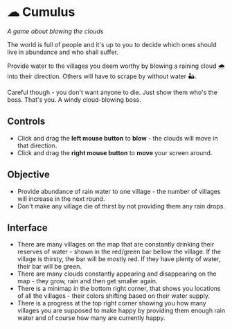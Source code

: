 # ☁ Cumulus
*A game about blowing the clouds*

The world is full of people and it's up to you to decide which ones should live in abundance and who shall suffer.

Provide water to the villages you deem worthy by blowing a raining cloud 🌧 into their direction. Others will have to scrape by without 
water 🏜.

Careful though - you don't want anyone to die. Just show them who's the boss. That's you. A windy cloud-blowing boss.

## Controls
* Click and drag the **left mouse button** to **blow** - the clouds will move in that direction.
* Click and drag the **right mouse button** to **move** your screen around.

## Objective
* Provide abundance of rain water to one village - the number of villages will increase in the next round.
* Don't make any village die of thirst by not providing them any rain drops.

## Interface
* There are many villages on the map that are constantly drinking their reserves of water - shown in the red/green bar bellow the village.
If the village is thirsty, the bar will be mostly red. If they have plenty of water, their bar will be green.
* There are many clouds constantly appearing and disappearing on the map - they grow, rain and then get smaller again.
* There is a minimap in the bottom right corner, that shows you locations of all the villages - their colors shifting based on their water
supply.
* There is a progress at the top right corner showing you how many villages you are supposed to make happy by providing them enough rain
water and of course how many are currently happy.
